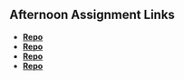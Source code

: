 ## Afternoon Assignment Links

* **[Repo](https://github.com/SammmMorgan/first_day_site)**
* **[Repo](https://github.com/SammmMorgan/<ASSIGNMENT_REPO>)**
* **[Repo](https://github.com/SammmMorgan/<ASSIGNMENT_REPO>)**
* **[Repo](https://github.com/SammmMorgan/<ASSIGNMENT_REPO>)**
